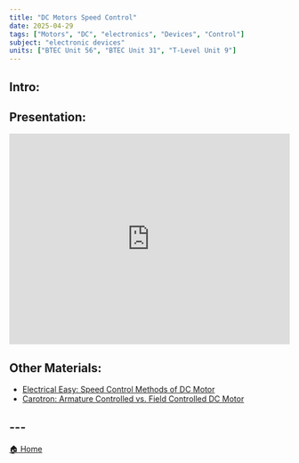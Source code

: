 ```yaml
---
title: "DC Motors Speed Control"
date: 2025-04-29
tags: ["Motors", "DC", "electronics", "Devices", "Control"]
subject: "electronic devices"
units: ["BTEC Unit 56", "BTEC Unit 31", "T-Level Unit 9"]
---
```


## Intro:

## Presentation:

<div style="position: relative; width: 100%; height: 0; padding-top: 75%;">
    <iframe src="https://EngineeringShare.github.io/engineering-hub/presentations/DC Motor Speed Control.pdf" 
        style="position: absolute; top: 0; left: 0; width: 100%; height: 100%; border: none;">
    </iframe>
</div>

## Other Materials:
* [Electrical Easy: Speed Control Methods of DC Motor](https://www.electricaleasy.com/2014/01/speed-control-methods-of-dc-motor.htmlU)
* [Carotron: Armature Controlled vs. Field Controlled DC Motor](https://www.carotron.com/articles/armature-field-control/#:~:text=Armature%20Control%20for%20DC%20Motors&text=Once%20resistance%20has%20been%20increased,the%20voltage%20that%27s%20being%20applied.)

## ---

<a href="https://engineeringshare.github.io/engineering-hub">🏠 Home</a>
